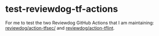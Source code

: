 # test-reviewdog-tf-actions

For me to test the two Reviewdog GitHub Actions that I am maintaining: [reviewdog/action-tfsec/](https://github.com/reviewdog/action-tfsec/) and [reviewdog/action-tflint](https://github.com/reviewdog/action-tflint).
